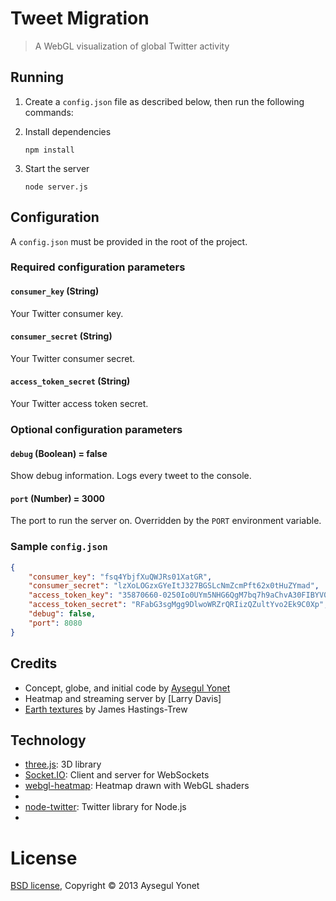 # Tweet Migration
> A WebGL visualization of global Twitter activity


## Running

1. Create a `config.json` file as described below, then run the following commands:

2. Install dependencies

	```
	npm install
	```

3. Start the server

	```
	node server.js
	```


## Configuration

A `config.json` must be provided in the root of the project.

### Required configuration parameters

#### `consumer_key` (String)

Your Twitter consumer key.

#### `consumer_secret` (String)

Your Twitter consumer secret.

#### `access_token_secret` (String)

Your Twitter access token secret.

### Optional configuration parameters

#### `debug` (Boolean) = false

Show debug information. Logs every tweet to the console.

#### `port` (Number) = 3000

The port to run the server on. Overridden by the `PORT` environment variable.

### Sample `config.json`

```json
{
	"consumer_key": "fsq4YbjfXuQWJRs01XatGR",
	"consumer_secret": "lzXoLOGzxGYeItJ327BGSLcNmZcmPft62x0tHuZYmad",
	"access_token_key": "35870660-0250Io0UYm5NHG6QgM7bq7h9aChvA30FIBYV0j1q,",
	"access_token_secret": "RFabG3sgMgg9DlwoWRZrQRIizQZultYvo2Ek9C0Xp",
	"debug": false,
	"port": 8080
}
```


## Credits

* Concept, globe, and initial code by [Aysegul Yonet]
* Heatmap and streaming server by [Larry Davis]
* [Earth textures] by James Hastings-Trew

[Larry David]: http://github.com/lazd
[Aysegul Yonet]: hhttp://github.com/yonet
[Earth textures]: http://planetpixelemporium.com/earth.html


## Technology

* [three.js]: 3D library
* [Socket.IO]: Client and server for WebSockets
* [webgl-heatmap]: Heatmap drawn with WebGL shaders
* [Node.js]: Server
* [node-twitter]: Twitter library for Node.js
* [HTML & CSS]: Menuing

[three.js]: https://github.com/mrdoob/three.js/
[Socket.IO]: http://socket.io/
[webgl-heatmap]: https://github.com/pyalot/webgl-heatmap
[Node.js]: http://nodejs.org/
[node-twitter]: https://github.com/desmondmorris/node-twitter
[HTML & CSS]: https://developer.mozilla.org/en-US/


# License

[BSD license], Copyright &copy; 2013 Aysegul Yonet

[BSD license]: https://github.com/lazd/TweetMigration/blob/master/LICENSE